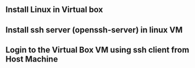 ## Install Linux in Virtual box

## Install ssh server (openssh-server) in linux VM

## Login to the Virtual Box VM using ssh client from Host Machine
